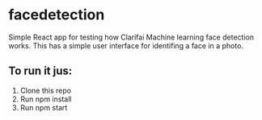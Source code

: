 # facedetection

Simple React app for testing how Clarifai Machine learning face detection works.
This has a simple user interface for identifing a face in a photo.

## To run it jus:

1. Clone this repo
2. Run npm install
3. Run npm start
